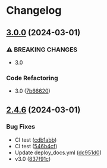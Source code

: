 # Changelog

## [3.0.0](https://github.com/zhinjs/zhin/compare/v2.4.6...v3.0.0) (2024-03-01)


### ⚠ BREAKING CHANGES

* 3.0

### Code Refactoring

* 3.0 ([7b66620](https://github.com/zhinjs/zhin/commit/7b66620595d06af0b2585c8dba805dc080dd4321))

## [2.4.6](https://github.com/zhinjs/zhin/compare/v2.4.5...v2.4.6) (2024-03-01)


### Bug Fixes

* CI test ([cdb1abb](https://github.com/zhinjs/zhin/commit/cdb1abb559dff6351477483b946ea0f7ddee970a))
* CI test ([546b4cf](https://github.com/zhinjs/zhin/commit/546b4cfdb9436c454a439cfae26d759a7067e997))
* Update deploy_docs.yml ([dc951d0](https://github.com/zhinjs/zhin/commit/dc951d08f6288203197f9b1a6fa22e68124bd8ca))
* v3.0 ([837f91c](https://github.com/zhinjs/zhin/commit/837f91c54f302bd69b12d57917c244d4581d5de6))
